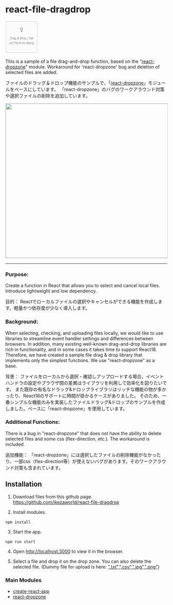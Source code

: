 # react-file-dragdrop

<img src="docs/icon-file-dragdrop.png" width="100" height="100">

This is a sample of a file drag-and-drop function, based on the "[react-dropzone](https://github.com/react-dropzone/react-dropzone)" module. Workaround for 'react-dropzone' bug and deletion of selected files are added.


ファイルのドラッグ＆ドロップ機能のサンプルで、「[react-dropzone](https://github.com/react-dropzone/react-dropzone)」モジュールをベースにしています。
「react-dropzone」のバグのワークアラウンド対策や選択ファイルの削除を追加しています。

<img src="docs/demo-file-dragdrop.gif" width="640" height="480" style="border: 1px solid #cccccc">



---

### Purpose:

Create a function in React that allows you to select and cancel local files. Introduce lightweight and low dependency.

目的：
Reactでローカルファイルの選択やキャンセルができる機能を作成します。軽量かつ依存度が少なく導入します。

### Background:
When selecting, checking, and uploading files locally, we would like to use libraries to streamline event handler settings and differences between browsers.
In addition, many existing well-known drag-and-drop libraries are rich in functionality, and in some cases it takes time to support React18.
Therefore, we have created a sample file drag & drop library that implements only the simplest functions. We use "react-dropzone" as a base.

背景：
ファイルをローカルから選択・確認しアップロードする場合、イベントハンドラの設定やブラウザ間の差異はライブラリを利用して効率化を図りたいです。
また既存の有名なドラッグ&ドロップライブラリはリッチな機能の物が多かったり、React18のサポートに時間が掛かるケースがありました。
そのため、一番シンプルな機能のみを実装したファイルドラッグ&ドロップのサンプルを作成しました。ベースに「react-dropzone」を使用しています。

### Additional Functions:
There is a bug in "react-dropzone" that does not have the ability to delete selected files and some css (flex-direction, etc.). The workaround is included.

追加機能：
「react-dropzone」には選択したファイルの削除機能がなかったり、一部css（flex-direction等）が使えないバグがあります。そのワークアラウンド対策も含まれています。



## Installation

1. Download files from this github page.
https://github.com/ikezaworld/react-file-dragdrop


2. Install modules.
```
npm install
```

3. Start the app.
```
npm run start
```

4. Open [http://localhost:3000](http://localhost:3000) to view it in the browser.

5. Select a file and drop it on the drop zone. You can also delete the selected file.
     (Dummy file for upload is here: [".txt",",csv",".jpg",".png"](https://github.com/ikezaworld/react-file-dragdrop/tree/main/dummy_file))


### Main Modules

- [create-react-app](https://github.com/facebook/create-react-app)
- [react-dropzone](https://github.com/react-dropzone/react-dropzone)